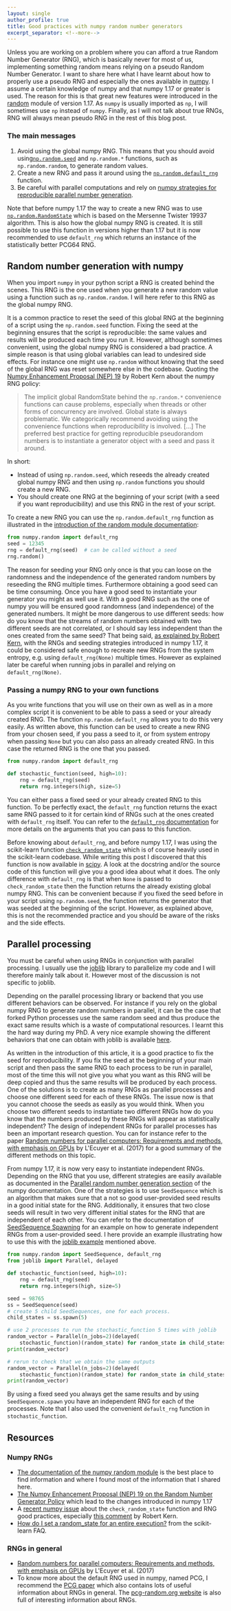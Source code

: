 ```yaml
---
layout: single
author_profile: true
title: Good practices with numpy random number generators
excerpt_separator: <!--more-->
---
```


Unless you are working on a problem where you can afford a true Random Number Generator (RNG), which is basically never for most of us, implementing something random means relying on a pseudo Random Number Generator. I want to share here what I have learnt about how to properly use a pseudo RNG and especially the ones available in [numpy](https://numpy.org/). <!--more--> I assume a certain knowledge of numpy and that numpy 1.17 or greater is used. The reason for this is that great new features were introduced in the [random](https://numpy.org/doc/1.18/reference/random/index.html) module of version 1.17. As `numpy` is usually imported as `np`, I will sometimes use `np` instead of `numpy`. Finally, as I will not talk about true RNGs, RNG will always mean pseudo RNG in the rest of this blog post.

### The main messages
1. Avoid using the global numpy RNG. This means that you should avoid using[`np.random.seed`](https://numpy.org/doc/1.18/reference/random/generated/numpy.random.seed.html) and `np.random.*` functions, such as `np.random.random`, to generate random values.
2. Create a new RNG and pass it around using the [`np.random.default_rng`](https://numpy.org/doc/1.18/reference/random/generator.html?highlight=numpy%20random%20default_rng#numpy.random.default_rng) function.
3. Be careful with parallel computations and rely on [numpy strategies for reproducible parallel number generation](https://numpy.org/doc/1.18/reference/random/parallel.html).

Note that before numpy 1.17 the way to create a new RNG was to use [`np.random.RandomState`](https://numpy.org/doc/1.18/reference/random/legacy.html#numpy.random.RandomState) which is based on the Mersenne Twister 19937 algorithm. This is also how the global numpy RNG is created. It is still possible to use this function in versions higher than 1.17 but it is now recommended to use `default_rng` which returns an instance of the statistically better PCG64 RNG.

## Random number generation with numpy
When you import `numpy` in your python script a RNG is created behind the scenes. This RNG is the one used when you generate a new random value using a function such as `np.random.random`. I will here refer to this RNG as the global numpy RNG.

It is a common practice to reset the seed of this global RNG at the beginning of a script using the `np.random.seed` function. Fixing the seed at the beginning ensures that the script is reproducible: the same values and results will be produced each time you run it. However, although sometimes convenient, using the global numpy RNG is considered a bad practice. A simple reason is that using global variables can lead to undesired side effects. For instance one might use `np.random` without knowing that the seed of the global RNG was reset somewhere else in the codebase. Quoting the [Numpy Enhancement Proposal (NEP) 19](https://numpy.org/neps/nep-0019-rng-policy.html) by Robert Kern about the numpy RNG policy:

> The implicit global RandomState behind the `np.random.*` convenience functions can cause problems, especially when threads or other forms of concurrency are involved. Global state is always problematic. We categorically recommend avoiding using the convenience functions when reproducibility is involved. [...] The preferred best practice for getting reproducible pseudorandom numbers is to instantiate a generator object with a seed and pass it around.

In short:
* Instead of using `np.random.seed`, which reseeds the already created global numpy RNG and then using `np.random` functions you should create a new RNG.
* You should create one RNG at the beginning of your script (with a seed if you want reproducibility) and use this RNG in the rest of your script.

To create a new RNG you can use the `np.random.default_rng` function as illustrated in the [introduction of the random module documentation](https://numpy.org/doc/1.18/reference/random/index.html#introduction):

```python
from numpy.random import default_rng
seed = 12345
rng = default_rng(seed)  # can be called without a seed
rng.random()
```

The reason for seeding your RNG only once is that you can loose on the randomness and the independence of the generated random numbers by reseeding the RNG multiple times. Furthermore obtaining a good seed can be time consuming. Once you have a good seed to instantiate your generator you might as well use it. With a good RNG such as the one of numpy you will be ensured good randomness (and independence) of the generated numbers. It might be more dangerous to use different seeds: how do you know that the streams of random numbers obtained with two different seeds are not correlated, or I should say less independent than the ones created from the same seed? That being said, [as explained by Robert Kern](https://github.com/numpy/numpy/issues/15322#issuecomment-573890207), with the RNGs and seeding strategies introduced in numpy 1.17, it could be considered safe enough to recreate new RNGs from the system entropy, e.g. using `default_rng(None)` multiple times. However as explained later be careful when running jobs in parallel and relying on `default_rng(None)`.


### Passing a numpy RNG to your own functions

As you write functions that you will use on their own as well as in a more complex script it is convenient to be able to pass a seed or your already created RNG. The function `np.random.default_rng` allows you to do this very easily. As written above, this function can be used to create a new RNG from your chosen seed, if you pass a seed to it, or from system entropy when passing `None` but you can also pass an already created RNG. In this case the returned RNG is the one that you passed.

```python
from numpy.random import default_rng

def stochastic_function(seed, high=10):
    rng = default_rng(seed)
    return rng.integers(high, size=5)
```
You can either pass a fixed seed or your already created RNG to this function. To be perfectly exact, the `default_rng` function returns the exact same RNG passed to it for certain kind of RNGs such at the ones created with `default_rng` itself. You can refer to the [`default_rng` documentation](https://numpy.org/doc/1.18/reference/random/generator.html#numpy.random.default_rng) for more details on the arguments that you can pass to this function.

Before knowing about `default_rng`, and before numpy 1.17, I was using the scikit-learn function [`check_random_state`](https://scikit-learn.org/stable/modules/generated/sklearn.utils.check_random_state.html) which is of course heavily used in the scikit-learn codebase. While writing this post I discovered that this function is now available in [scipy](https://github.com/scipy/scipy/blob/master/scipy/_lib/_util.py#L173). A look at the docstring and/or the source code of this function will give you a good idea about what it does. The only difference with `default_rng` is that when `None` is passed to `check_random_state` then the function returns the already existing global numpy RNG. This can be convenient because if you fixed the seed before in your script using `np.random.seed`, the function returns the generator that was seeded at the beginning of the script. However, as explained above, this is not the recommended practice and you should be aware of the risks and the side effects.

## Parallel processing

You must be careful when using RNGs in conjunction with parallel processing. I usually use the [joblib](https://joblib.readthedocs.io/en/latest/index.htl) library to parallelize my code and I will therefore mainly talk about it. However most of the discussion is not specific to joblib.

Depending on the parallel processing library or backend that you use different behaviors can be observed. For instance if you rely on the global numpy RNG to generate random numbers in parallel, it can be the case that forked Python processes use the same random seed and thus produce the exact same results which is a waste of computational resources. I learnt this the hard way during my PhD. A very nice example showing the different behaviors that one can obtain with joblib is available [here](https://joblib.readthedocs.io/en/latest/auto_examples/parallel_random_state.html).

As written in the introduction of this article, it is a good practice to fix the seed for reproducibility. If you fix the seed at the beginning of your main script and then pass the same RNG to each process to be run in parallel, most of the time this will not give you what you want as this RNG will be deep copied and thus the same results will be produced by each process. One of the solutions is to create as many RNGs as parallel processes and choose one different seed for each of these RNGs. The issue now is that you cannot choose the seeds as easily as you would think. When you choose two different seeds to instantiate two different RNGs how do you know that the numbers produced by these RNGs will appear as statistically independent? The design of independent RNGs for parallel processes has been an important research question. You can for instance refer to the paper [Random numbers for parallel computers: Requirements and methods, with emphasis on GPUs](https://www.sciencedirect.com/science/article/pii/S0378475416300829) by L'Ecuyer et al. (2017) for a good summary of the different methods on this topic.

From numpy 1.17, it is now very easy to instantiate independent RNGs. Depending on the RNG that you use, different strategies are easily available as documented in the [Parallel random number generation section](https://numpy.org/doc/1.18/reference/random/parallel.html) of the numpy documentation. One of the strategies is to use `SeedSequence` which is an algorithm that makes sure that a not so good user-provided seed results in a good initial state for the RNG. Additionally, it ensures that two close seeds will result in two very different initial states for the RNG that are independent of each other. You can refer to the documentation of [SeedSequence Spawning](https://numpy.org/doc/1.18/reference/random/parallel.html#seedsequence-spawning) for an example on how to generate independent RNGs from a user-provided seed. I here provide an example illustrating how to use this with the [joblib example](https://joblib.readthedocs.io/en/latest/auto_examples/parallel_random_state.html#fixing-the-random-state-to-obtain-deterministic-results) mentioned above.


```python
from numpy.random import SeedSequence, default_rng
from joblib import Parallel, delayed

def stochastic_function(seed, high=10):
    rng = default_rng(seed)
    return rng.integers(high, size=5)

seed = 98765
ss = SeedSequence(seed)
# create 5 child SeedSequences, one for each process.
child_states = ss.spawn(5)

# use 2 processes to run the stochastic_function 5 times with joblib
random_vector = Parallel(n_jobs=2)(delayed(
    stochastic_function)(random_state) for random_state in child_states)
print(random_vector)

# rerun to check that we obtain the same outputs
random_vector = Parallel(n_jobs=2)(delayed(
    stochastic_function)(random_state) for random_state in child_states)
print(random_vector)
```

By using a fixed seed you always get the same results and by using `SeedSequence.spawn` you have an independent RNG for each of the processes. Note that I also used the convenient `default_rng` function in `stochastic_function`.

## Resources

### Numpy RNGs
* [The documentation of the numpy random module](https://numpy.org/doc/1.18/reference/random/index.html) is the best place to find information and where I found most of the information that I shared here.
* [The Numpy Enhancement Proposal (NEP) 19 on the Random Number Generator Policy](https://numpy.org/neps/nep-0019-rng-policy.html) which lead to the changes introduced in numpy 1.17
* A [recent numpy issue](https://github.com/numpy/numpy/issues/15322) about the `check_random_state` function and RNG good practices, especially [this comment](https://github.com/numpy/numpy/issues/15322#issuecomment-573890207) by Robert Kern.
* [How do I set a random_state for an entire execution?](https://scikit-learn.org/stable/faq.html#how-do-i-set-a-random-state-for-an-entire-execution) from the scikit-learn FAQ.

### RNGs in general
* [Random numbers for parallel computers: Requirements and methods, with emphasis on GPUs](https://www.sciencedirect.com/science/article/pii/S0378475416300829) by L'Ecuyer et al. (2017)
* To know more about the default RNG used in numpy, named PCG, I recommend the [PCG paper](https://www.pcg-random.org/paper.html) which also contains lots of useful information about RNGs in general. The [pcg-random.org website](https://www.pcg-random.org) is also full of interesting information about RNGs.